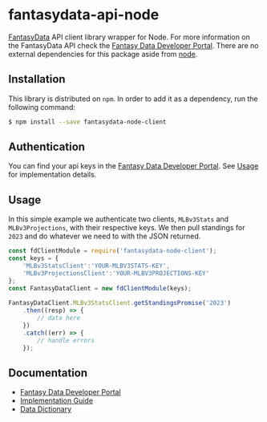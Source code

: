 # fantasydata-api-node
[FantasyData](https://fantasydata.com) API client library wrapper for Node. For more information on the FantasyData API check the [Fantasy Data Developer Portal](https://developer.fantasydata.com/?developer-portal). There are no external dependencies for this package aside from [node](https://nodejs.org/).

## Installation
This library is distributed on `npm`. In order to add it as a dependency, run the following command:

``` sh
$ npm install --save fantasydata-node-client
```

## Authentication
You can find your api keys in the [Fantasy Data Developer Portal](https://developer.fantasydata.com/developer). See [Usage](#usage) for implementation details.

## Usage
In this simple example we authenticate two clients, `MLBv3Stats` and `MLBv3Projections`, with their respective keys. We then pull standings for `2023` and do whatever we need to with the JSON returned.
``` js
const fdClientModule = require('fantasydata-node-client');
const keys = {
    'MLBv3StatsClient':'YOUR-MLBV3STATS-KEY',
    'MLBv3ProjectionsClient':'YOUR-MLBV3PROJECTIONS-KEY'
};
const FantasyDataClient = new fdClientModule(keys);
    
FantasyDataClient.MLBv3StatsClient.getStandingsPromise('2023')
    .then((resp) => {
        // data here
    })
    .catch((err) => {
        // handle errors
    });
```

## Documentation
* [Fantasy Data Developer Portal](developer.fantasydata.com/?developer-portal)
* [Implementation Guide](https://fantasydata.com/resources/implementation-guide.aspx)
* [Data Dictionary](https://fantasydata.com/resources/data-dictionary.aspx)
